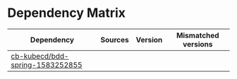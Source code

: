 # Dependency Matrix

Dependency | Sources | Version | Mismatched versions
---------- | ------- | ------- | -------------------
[cb-kubecd/bdd-spring-1583252855](https://github.com/cb-kubecd/bdd-spring-1583252855.git) |  | []() | 
